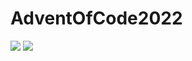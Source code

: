 # AdventOfCode2022

![](https://img.shields.io/badge/stars%20⭐-28-yellow) ![](https://img.shields.io/badge/days%20completed-14-red)
